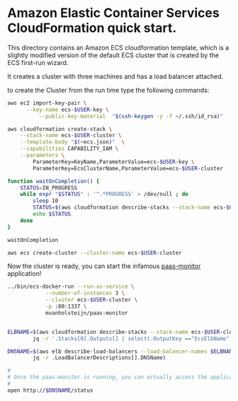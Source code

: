 # Amazon Elastic Container Services CloudFormation quick start.

This directory contains an Amazon ECS cloudformation template, which is a slightly modified version of the
default ECS cluster that is created by the ECS first-run wizard. 

It creates a cluster with three machines and has a load balancer attached.

to create the Cluster from the run time type the following commands:

``` bash
aws ec2 import-key-pair \
	  --key-name ecs-$USER-key \
          --public-key-material  "$(ssh-keygen -y -f ~/.ssh/id_rsa)" 

aws cloudformation create-stack \
	--stack-name ecs-$USER-cluster \
	--template-body "$(<ecs.json)"  \
	--capabilities CAPABILITY_IAM \
	--parameters \
		ParameterKey=KeyName,ParameterValue=ecs-$USER-key \
		ParameterKey=EcsClusterName,ParameterValue=ecs-$USER-cluster 

function waitOnCompletion() {
	STATUS=IN_PROGRESS
	while expr "$STATUS" : '^.*PROGRESS' > /dev/null ; do
		sleep 10
		STATUS=$(aws cloudformation describe-stacks --stack-name ecs-$USER-cluster | jq -r '.Stacks[0].StackStatus')
		echo $STATUS
	done
}

waitOnCompletion

aws ecs create-cluster --cluster-name ecs-$USER-cluster
```

Now the cluster is ready, you can start the infamous [paas-monitor](https://github.com/mvanholsteijn/paas-monitor) application!

``` bash
../bin/ecs-docker-run --run-as-service \
			--number-of-instances 3 \
			--cluster ecs-$USER-cluster \
			-p :80:1337 \
			mvanholsteijn/paas-monitor


ELBNAME=$(aws cloudformation describe-stacks --stack-name ecs-$USER-cluster | \
		jq -r '.Stacks[0].Outputs[] | select(.OutputKey =="EcsElbName") | .OutputValue') 

DNSNAME=$(aws elb describe-load-balancers --load-balancer-names $ELBNAME | \
		jq -r .LoadBalancerDescriptions[].DNSName)

#
# Once the paas-monitor is running, you can actually access the application
#
open http://$DNSNAME/status

```

